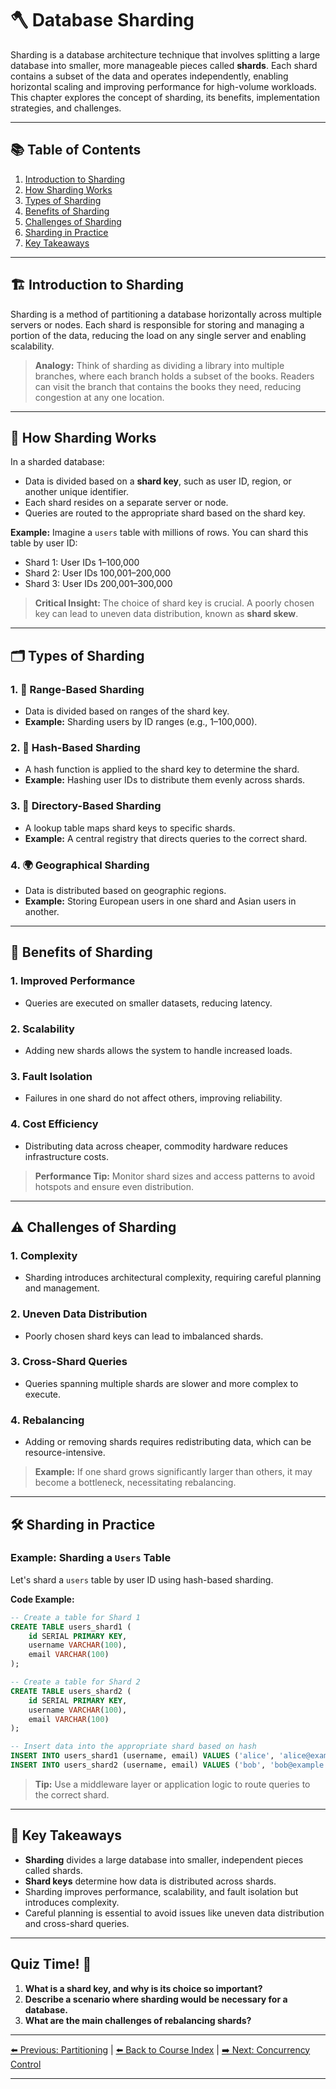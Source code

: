 # 🪓 Database Sharding

Sharding is a database architecture technique that involves splitting a large database into smaller, more manageable pieces called **shards**. Each shard contains a subset of the data and operates independently, enabling horizontal scaling and improving performance for high-volume workloads. This chapter explores the concept of sharding, its benefits, implementation strategies, and challenges.

---

## 📚 Table of Contents

1. [Introduction to Sharding](#introduction-to-sharding)
2. [How Sharding Works](#how-sharding-works)
3. [Types of Sharding](#types-of-sharding)
4. [Benefits of Sharding](#benefits-of-sharding)
5. [Challenges of Sharding](#challenges-of-sharding)
6. [Sharding in Practice](#sharding-in-practice)
7. [Key Takeaways](#key-takeaways)

---

## 🏗️ Introduction to Sharding

Sharding is a method of partitioning a database horizontally across multiple servers or nodes. Each shard is responsible for storing and managing a portion of the data, reducing the load on any single server and enabling scalability.

> **Analogy:** Think of sharding as dividing a library into multiple branches, where each branch holds a subset of the books. Readers can visit the branch that contains the books they need, reducing congestion at any one location.

---

## 🔬 How Sharding Works

In a sharded database:
- Data is divided based on a **shard key**, such as user ID, region, or another unique identifier.
- Each shard resides on a separate server or node.
- Queries are routed to the appropriate shard based on the shard key.

**Example:**
Imagine a `users` table with millions of rows. You can shard this table by user ID:
- Shard 1: User IDs 1–100,000
- Shard 2: User IDs 100,001–200,000
- Shard 3: User IDs 200,001–300,000

> **Critical Insight:** The choice of shard key is crucial. A poorly chosen key can lead to uneven data distribution, known as **shard skew**.

---

## 🗂️ Types of Sharding

### 1. 📏 **Range-Based Sharding**
   - Data is divided based on ranges of the shard key.
   - **Example:** Sharding users by ID ranges (e.g., 1–100,000).

### 2. 🧮 **Hash-Based Sharding**
   - A hash function is applied to the shard key to determine the shard.
   - **Example:** Hashing user IDs to distribute them evenly across shards.

### 3. 📖 **Directory-Based Sharding**
   - A lookup table maps shard keys to specific shards.
   - **Example:** A central registry that directs queries to the correct shard.

### 4. 🌍 **Geographical Sharding**
   - Data is distributed based on geographic regions.
   - **Example:** Storing European users in one shard and Asian users in another.

---

## 🚀 Benefits of Sharding

### 1. **Improved Performance**
   - Queries are executed on smaller datasets, reducing latency.

### 2. **Scalability**
   - Adding new shards allows the system to handle increased loads.

### 3. **Fault Isolation**
   - Failures in one shard do not affect others, improving reliability.

### 4. **Cost Efficiency**
   - Distributing data across cheaper, commodity hardware reduces infrastructure costs.

> **Performance Tip:** Monitor shard sizes and access patterns to avoid hotspots and ensure even distribution.

---

## ⚠️ Challenges of Sharding

### 1. **Complexity**
   - Sharding introduces architectural complexity, requiring careful planning and management.

### 2. **Uneven Data Distribution**
   - Poorly chosen shard keys can lead to imbalanced shards.

### 3. **Cross-Shard Queries**
   - Queries spanning multiple shards are slower and more complex to execute.

### 4. **Rebalancing**
   - Adding or removing shards requires redistributing data, which can be resource-intensive.

> **Example:** If one shard grows significantly larger than others, it may become a bottleneck, necessitating rebalancing.

---

## 🛠️ Sharding in Practice

### Example: Sharding a `Users` Table
Let's shard a `users` table by user ID using hash-based sharding.

**Code Example:**
```sql
-- Create a table for Shard 1
CREATE TABLE users_shard1 (
    id SERIAL PRIMARY KEY,
    username VARCHAR(100),
    email VARCHAR(100)
);

-- Create a table for Shard 2
CREATE TABLE users_shard2 (
    id SERIAL PRIMARY KEY,
    username VARCHAR(100),
    email VARCHAR(100)
);

-- Insert data into the appropriate shard based on hash
INSERT INTO users_shard1 (username, email) VALUES ('alice', 'alice@example.com');
INSERT INTO users_shard2 (username, email) VALUES ('bob', 'bob@example.com');
```

> **Tip:** Use a middleware layer or application logic to route queries to the correct shard.

---

## 🧠 Key Takeaways

- **Sharding** divides a large database into smaller, independent pieces called shards.
- **Shard keys** determine how data is distributed across shards.
- Sharding improves performance, scalability, and fault isolation but introduces complexity.
- Careful planning is essential to avoid issues like uneven data distribution and cross-shard queries.

---

## Quiz Time! 🧠

1. **What is a shard key, and why is its choice so important?**
2. **Describe a scenario where sharding would be necessary for a database.**
3. **What are the main challenges of rebalancing shards?**

---

[⬅️ Previous: Partitioning](06-database-partitioning.md) | [⬅️ Back to Course Index](README.md) | [➡️ Next: Concurrency Control](08-concurrency-control.md)

---
